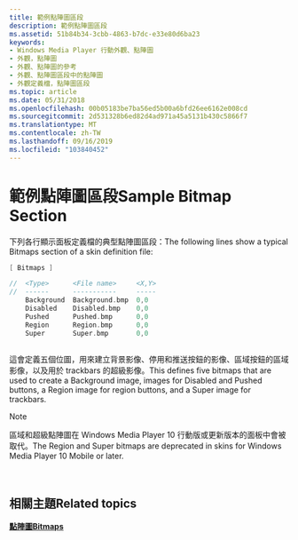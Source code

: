```yaml
---
title: 範例點陣圖區段
description: 範例點陣圖區段
ms.assetid: 51b84b34-3cbb-4863-b7dc-e33e80d6ba23
keywords:
- Windows Media Player 行動外觀、點陣圖
- 外觀，點陣圖
- 外觀、點陣圖的參考
- 外觀、點陣圖區段中的點陣圖
- 外觀定義檔，點陣圖區段
ms.topic: article
ms.date: 05/31/2018
ms.openlocfilehash: 00b05183be7ba56ed5b00a6bfd26ee6162e008cd
ms.sourcegitcommit: 2d531328b6ed82d4ad971a45a5131b430c5866f7
ms.translationtype: MT
ms.contentlocale: zh-TW
ms.lasthandoff: 09/16/2019
ms.locfileid: "103840452"
---
```

# <a name="sample-bitmap-section"></a><span data-ttu-id="a4866-108">範例點陣圖區段</span><span class="sxs-lookup"><span data-stu-id="a4866-108">Sample Bitmap Section</span></span>

<span data-ttu-id="a4866-109">下列各行顯示面板定義檔的典型點陣圖區段：</span><span class="sxs-lookup"><span data-stu-id="a4866-109">The following lines show a typical Bitmaps section of a skin definition file:</span></span>


```C++
[ Bitmaps ]

//  <Type>      <File name>     <X,Y>
//  ------      -----------     -----
    Background  Background.bmp  0,0
    Disabled    Disabled.bmp    0,0
    Pushed      Pushed.bmp      0,0
    Region      Region.bmp      0,0
    Super       Super.bmp       0,0
    

```



<span data-ttu-id="a4866-110">這會定義五個位圖，用來建立背景影像、停用和推送按鈕的影像、區域按鈕的區域影像，以及用於 trackbars 的超級影像。</span><span class="sxs-lookup"><span data-stu-id="a4866-110">This defines five bitmaps that are used to create a Background image, images for Disabled and Pushed buttons, a Region image for region buttons, and a Super image for trackbars.</span></span>

> [!Note]  
> <span data-ttu-id="a4866-111">區域和超級點陣圖在 Windows Media Player 10 行動版或更新版本的面板中會被取代。</span><span class="sxs-lookup"><span data-stu-id="a4866-111">The Region and Super bitmaps are deprecated in skins for Windows Media Player 10 Mobile or later.</span></span>

 

## <a name="related-topics"></a><span data-ttu-id="a4866-112">相關主題</span><span class="sxs-lookup"><span data-stu-id="a4866-112">Related topics</span></span>

<dl> <dt>

[<span data-ttu-id="a4866-113">**點陣圖**</span><span class="sxs-lookup"><span data-stu-id="a4866-113">**Bitmaps**</span></span>](bitmaps.md)
</dt> </dl>

 

 




